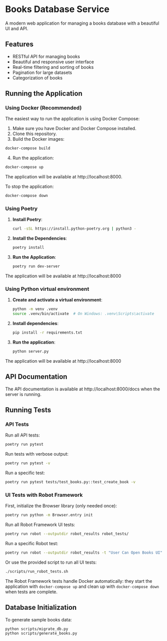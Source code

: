 # Books Database Service

A modern web application for managing a books database with a beautiful UI and API.

## Features

- RESTful API for managing books
- Beautiful and responsive user interface
- Real-time filtering and sorting of books
- Pagination for large datasets
- Categorization of books

## Running the Application

### Using Docker (Recommended)

The easiest way to run the application is using Docker Compose:

1. Make sure you have Docker and Docker Compose installed.
2. Clone this repository.
3. Build the Docker images:

```bash
docker-compose build
```

4. Run the application:

```bash
docker-compose up
```

The application will be available at http://localhost:8000.

To stop the application:

```bash
docker-compose down
```

### Using Poetry

1. **Install Poetry**:

    ```bash
    curl -sSL https://install.python-poetry.org | python3 -
    ```

2. **Install the Dependencies**:

    ```bash
    poetry install
    ```

3. **Run the Application**:

    ```bash
    poetry run dev-server
    ```

The application will be available at http://localhost:8000

### Using Python virtual environment

1. **Create and activate a virtual environment**:

    ```bash
    python -m venv .venv
    source .venv/bin/activate  # On Windows: .venv\Scripts\activate
    ```

2. **Install dependencies**:

    ```bash
    pip install -r requirements.txt
    ```

3. **Run the application**:

    ```bash
    python server.py
    ```

The application will be available at http://localhost:8000

## API Documentation

The API documentation is available at http://localhost:8000/docs when the server is running.

## Running Tests

### API Tests

Run all API tests:

```bash
poetry run pytest
```

Run tests with verbose output:

```bash
poetry run pytest -v
```

Run a specific test:

```bash
poetry run pytest tests/test_books.py::test_create_book -v
```

### UI Tests with Robot Framework

First, initialize the Browser library (only needed once):

```bash
poetry run python -m Browser.entry init
```

Run all Robot Framework UI tests:

```bash
poetry run robot --outputdir robot_results robot_tests/
```

Run a specific Robot test:

```bash
poetry run robot --outputdir robot_results -t "User Can Open Books UI" robot_tests/
```

Or use the provided script to run all UI tests:

```bash
./scripts/run_robot_tests.sh
```

The Robot Framework tests handle Docker automatically: they start the application with `docker-compose up` and clean up with `docker-compose down` when tests are complete.

## Database Initialization

To generate sample books data:

```bash
python scripts/migrate_db.py
python scripts/generate_books.py
```
